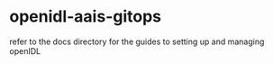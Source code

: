 # openidl-aais-gitops

refer to the docs directory for the guides to setting up and managing openIDL

